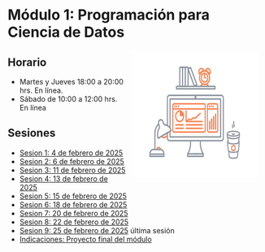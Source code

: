 # Módulo 1: Programación para Ciencia de Datos

<img src="imagenes/image.gif" align="right" height="250" width="250" hspace="10">

## Horario

+ Martes y Jueves 18:00 a 20:00 hrs. En línea.
+ Sábado de 10:00 a 12:00 hrs. En línea

## Sesiones 
- [Sesion 1: 4 de febrero de 2025](./sesion01)
- [Sesion 2: 6 de febrero de 2025](./sesion02)
- [Sesion 3: 11 de febrero de 2025](./sesion03)
- [Sesion 4: 13 de febrero de 2025](./sesion04)
- [Sesion 5: 15 de febrero de 2025](./sesion05)
- [Sesion 6: 18 de febrero de 2025](./sesion06)
- [Sesion 7: 20 de febrero de 2025](./sesion07)
- [Sesion 8: 22 de febrero de 2025](./sesion08)
- [Sesion 9: 25 de febrero de 2025](./sesion09) última sesión
- [Indicaciones: Proyecto final del módulo](./proyecto)
